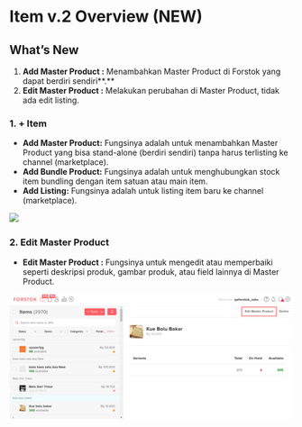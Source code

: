 # Item v.2 Overview (NEW)

## **What’s New**

1. **Add Master Product :** Menambahkan Master Product di Forstok yang dapat berdiri sendiri**.**
2. **Edit Master Product :** Melakukan perubahan di Master Product, tidak ada edit listing.

### 1. + Item&#x20;

* **Add Master Product:** Fungsinya adalah untuk menambahkan Master Product yang bisa stand-alone (berdiri sendiri)  tanpa harus terlisting ke channel (marketplace).
* **Add Bundle Product:** Fungsinya adalah untuk menghubungkan stock item bundling dengan item satuan atau main item.
* **Add Listing:** Fungsinya adalah untuk listing item baru ke channel (marketplace).

![](../../.gitbook/assets/Screenshot\_30.png)

### 2. Edit Master Product

* **Edit Master Product :** Fungsinya untuk mengedit atau memperbaiki seperti deskripsi produk, gambar produk, atau field lainnya di Master Product.

![](<../../.gitbook/assets/Ne Edit.png>)
